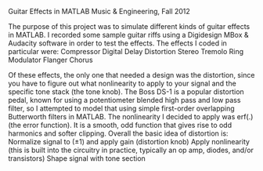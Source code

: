 Guitar Effects in MATLAB
Music & Engineering, Fall 2012

The purpose of this project was to simulate different kinds of guitar effects in MATLAB. I recorded some sample guitar riffs using a Digidesign MBox & Audacity software in order to test the effects. The effects I coded in particular were:
Compressor
Digital Delay
Distortion
Stereo Tremolo
Ring Modulator
Flanger
Chorus

Of these effects, the only one that needed a design was the distortion, since you have to figure out what nonlinearity to apply to your signal and the specific tone stack (the tone knob). The Boss DS-1 is a popular distortion pedal, known for using a potentiometer blended high pass and low pass filter, so I attempted to model that using simple first-order overlapping Butterworth filters in MATLAB. The nonlinearity I decided to apply was erf(.) (the error function). It is a smooth, odd function that gives rise to odd harmonics and softer clipping. Overall the basic idea of distortion is:
Normalize signal to (±1) and apply gain (distortion knob)
Apply nonlinearity (this is built into the circuitry in practice, typically an op amp, diodes, and/or transistors)
Shape signal with tone section
